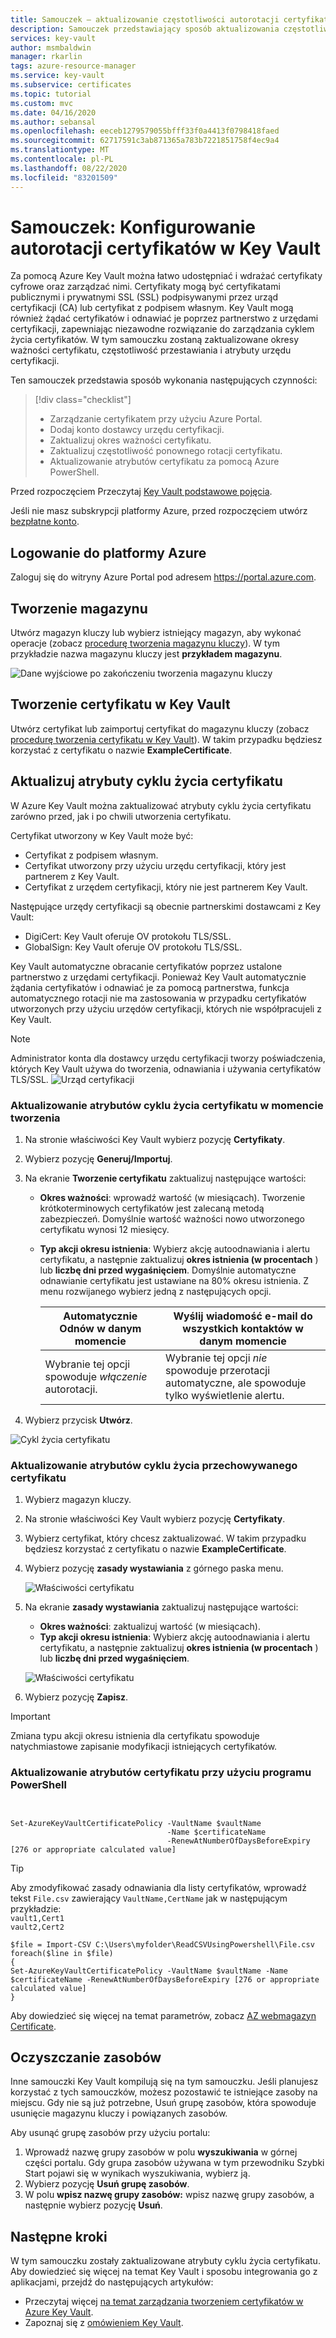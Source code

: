 ```yaml
---
title: Samouczek — aktualizowanie częstotliwości autorotacji certyfikatów w Key Vault | Microsoft Docs
description: Samouczek przedstawiający sposób aktualizowania częstotliwości autorotacji certyfikatu w Azure Key Vault przy użyciu Azure Portal
services: key-vault
author: msmbaldwin
manager: rkarlin
tags: azure-resource-manager
ms.service: key-vault
ms.subservice: certificates
ms.topic: tutorial
ms.custom: mvc
ms.date: 04/16/2020
ms.author: sebansal
ms.openlocfilehash: eeceb1279579055bfff33f0a4413f0798418faed
ms.sourcegitcommit: 62717591c3ab871365a783b7221851758f4ec9a4
ms.translationtype: MT
ms.contentlocale: pl-PL
ms.lasthandoff: 08/22/2020
ms.locfileid: "83201509"
---
```

# <a name="tutorial-configure-certificate-auto-rotation-in-key-vault"></a>Samouczek: Konfigurowanie autorotacji certyfikatów w Key Vault

Za pomocą Azure Key Vault można łatwo udostępniać i wdrażać certyfikaty cyfrowe oraz zarządzać nimi. Certyfikaty mogą być certyfikatami publicznymi i prywatnymi SSL (SSL) podpisywanymi przez urząd certyfikacji (CA) lub certyfikat z podpisem własnym. Key Vault mogą również żądać certyfikatów i odnawiać je poprzez partnerstwo z urzędami certyfikacji, zapewniając niezawodne rozwiązanie do zarządzania cyklem życia certyfikatów. W tym samouczku zostaną zaktualizowane okresy ważności certyfikatu, częstotliwość przestawiania i atrybuty urzędu certyfikacji.

Ten samouczek przedstawia sposób wykonania następujących czynności:

> [!div class="checklist"]
> * Zarządzanie certyfikatem przy użyciu Azure Portal.
> * Dodaj konto dostawcy urzędu certyfikacji.
> * Zaktualizuj okres ważności certyfikatu.
> * Zaktualizuj częstotliwość ponownego rotacji certyfikatu.
> * Aktualizowanie atrybutów certyfikatu za pomocą Azure PowerShell.

Przed rozpoczęciem Przeczytaj [Key Vault podstawowe pojęcia](../general/basic-concepts.md).

Jeśli nie masz subskrypcji platformy Azure, przed rozpoczęciem utwórz [bezpłatne konto](https://azure.microsoft.com/free/?WT.mc_id=A261C142F).

## <a name="sign-in-to-azure"></a>Logowanie do platformy Azure

Zaloguj się do witryny Azure Portal pod adresem https://portal.azure.com.

## <a name="create-a-vault"></a>Tworzenie magazynu

Utwórz magazyn kluczy lub wybierz istniejący magazyn, aby wykonać operacje (zobacz [procedurę tworzenia magazynu kluczy](../quick-create-portal.md)). W tym przykładzie nazwa magazynu kluczy jest **przykładem magazynu**.

![Dane wyjściowe po zakończeniu tworzenia magazynu kluczy](../media/certificates/tutorial-import-cert/vault-properties.png)

## <a name="create-a-certificate-in-key-vault"></a>Tworzenie certyfikatu w Key Vault

Utwórz certyfikat lub zaimportuj certyfikat do magazynu kluczy (zobacz [procedurę tworzenia certyfikatu w Key Vault](../quick-create-portal.md)). W takim przypadku będziesz korzystać z certyfikatu o nazwie **ExampleCertificate**.

## <a name="update-certificate-lifecycle-attributes"></a>Aktualizuj atrybuty cyklu życia certyfikatu

W Azure Key Vault można zaktualizować atrybuty cyklu życia certyfikatu zarówno przed, jak i po chwili utworzenia certyfikatu.

Certyfikat utworzony w Key Vault może być:

- Certyfikat z podpisem własnym.
- Certyfikat utworzony przy użyciu urzędu certyfikacji, który jest partnerem z Key Vault.
- Certyfikat z urzędem certyfikacji, który nie jest partnerem Key Vault.

Następujące urzędy certyfikacji są obecnie partnerskimi dostawcami z Key Vault:

- DigiCert: Key Vault oferuje OV protokołu TLS/SSL.
- GlobalSign: Key Vault oferuje OV protokołu TLS/SSL.

Key Vault automatyczne obracanie certyfikatów poprzez ustalone partnerstwo z urzędami certyfikacji. Ponieważ Key Vault automatycznie żądania certyfikatów i odnawiać je za pomocą partnerstwa, funkcja automatycznego rotacji nie ma zastosowania w przypadku certyfikatów utworzonych przy użyciu urzędów certyfikacji, których nie współpracujeli z Key Vault.

> [!NOTE]
> Administrator konta dla dostawcy urzędu certyfikacji tworzy poświadczenia, których Key Vault używa do tworzenia, odnawiania i używania certyfikatów TLS/SSL.
![Urząd certyfikacji](../media/certificates/tutorial-rotate-cert/cert-authority-create.png)
>

### <a name="update-certificate-lifecycle-attributes-at-the-time-of-creation"></a>Aktualizowanie atrybutów cyklu życia certyfikatu w momencie tworzenia

1. Na stronie właściwości Key Vault wybierz pozycję **Certyfikaty**.
1. Wybierz pozycję **Generuj/Importuj**.
1. Na ekranie **Tworzenie certyfikatu** zaktualizuj następujące wartości:

   - **Okres ważności**: wprowadź wartość (w miesiącach). Tworzenie krótkoterminowych certyfikatów jest zalecaną metodą zabezpieczeń. Domyślnie wartość ważności nowo utworzonego certyfikatu wynosi 12 miesięcy.
   - **Typ akcji okresu istnienia**: Wybierz akcję autoodnawiania i alertu certyfikatu, a następnie zaktualizuj **okres istnienia (w procentach** ) lub **liczbę dni przed wygaśnięciem**. Domyślnie automatyczne odnawianie certyfikatu jest ustawiane na 80% okresu istnienia. Z menu rozwijanego wybierz jedną z następujących opcji.

        |  Automatycznie Odnów w danym momencie| Wyślij wiadomość e-mail do wszystkich kontaktów w danym momencie |
        |-----------|------|
        |Wybranie tej opcji spowoduje *włączenie* autorotacji. | Wybranie tej opcji *nie* spowoduje przerotacji automatyczne, ale spowoduje tylko wyświetlenie alertu.|

1. Wybierz przycisk **Utwórz**.

![Cykl życia certyfikatu](../media/certificates/tutorial-rotate-cert/create-cert-lifecycle.png)

### <a name="update-lifecycle-attributes-of-a-stored-certificate"></a>Aktualizowanie atrybutów cyklu życia przechowywanego certyfikatu

1. Wybierz magazyn kluczy.
1. Na stronie właściwości Key Vault wybierz pozycję **Certyfikaty**.
1. Wybierz certyfikat, który chcesz zaktualizować. W takim przypadku będziesz korzystać z certyfikatu o nazwie **ExampleCertificate**.
1. Wybierz pozycję **zasady wystawiania** z górnego paska menu.

   ![Właściwości certyfikatu](../media/certificates/tutorial-rotate-cert/cert-issuance-policy.png)

1. Na ekranie **zasady wystawiania** zaktualizuj następujące wartości:

   - **Okres ważności**: zaktualizuj wartość (w miesiącach).
   - **Typ akcji okresu istnienia**: Wybierz akcję autoodnawiania i alertu certyfikatu, a następnie zaktualizuj **okres istnienia (w procentach** ) lub **liczbę dni przed wygaśnięciem**.

   ![Właściwości certyfikatu](../media/certificates/tutorial-rotate-cert/cert-policy-change.png)

1. Wybierz pozycję **Zapisz**.

> [!IMPORTANT]
> Zmiana typu akcji okresu istnienia dla certyfikatu spowoduje natychmiastowe zapisanie modyfikacji istniejących certyfikatów.


### <a name="update-certificate-attributes-by-using-powershell"></a>Aktualizowanie atrybutów certyfikatu przy użyciu programu PowerShell

```azurepowershell


Set-AzureKeyVaultCertificatePolicy -VaultName $vaultName 
                                   -Name $certificateName 
                                   -RenewAtNumberOfDaysBeforeExpiry [276 or appropriate calculated value]
```

> [!TIP]
> Aby zmodyfikować zasady odnawiania dla listy certyfikatów, wprowadź tekst `File.csv` zawierający `VaultName,CertName` jak w następującym przykładzie:
> <br/>
 `vault1,Cert1` <br/>
>  `vault2,Cert2`
>
>  ```azurepowershell
>  $file = Import-CSV C:\Users\myfolder\ReadCSVUsingPowershell\File.csv 
> foreach($line in $file)
> {
> Set-AzureKeyVaultCertificatePolicy -VaultName $vaultName -Name $certificateName -RenewAtNumberOfDaysBeforeExpiry [276 or appropriate calculated value]
> }
>  ```
> 
Aby dowiedzieć się więcej na temat parametrów, zobacz [AZ webmagazyn Certificate](https://docs.microsoft.com/cli/azure/keyvault/certificate?view=azure-cli-latest#az-keyvault-certificate-set-attributes).

## <a name="clean-up-resources"></a>Oczyszczanie zasobów

Inne samouczki Key Vault kompilują się na tym samouczku. Jeśli planujesz korzystać z tych samouczków, możesz pozostawić te istniejące zasoby na miejscu.
Gdy nie są już potrzebne, Usuń grupę zasobów, która spowoduje usunięcie magazynu kluczy i powiązanych zasobów.

Aby usunąć grupę zasobów przy użyciu portalu:

1. Wprowadź nazwę grupy zasobów w polu **wyszukiwania** w górnej części portalu. Gdy grupa zasobów używana w tym przewodniku Szybki Start pojawi się w wynikach wyszukiwania, wybierz ją.
1. Wybierz pozycję **Usuń grupę zasobów**.
1. W polu **wpisz nazwę grupy zasobów:** wpisz nazwę grupy zasobów, a następnie wybierz pozycję **Usuń**.


## <a name="next-steps"></a>Następne kroki

W tym samouczku zostały zaktualizowane atrybuty cyklu życia certyfikatu. Aby dowiedzieć się więcej na temat Key Vault i sposobu integrowania go z aplikacjami, przejdź do następujących artykułów:

- Przeczytaj więcej [na temat zarządzania tworzeniem certyfikatów w Azure Key Vault](https://docs.microsoft.com/azure/key-vault/certificates/create-certificate-scenarios).
- Zapoznaj się z [omówieniem Key Vault](../general/overview.md).
